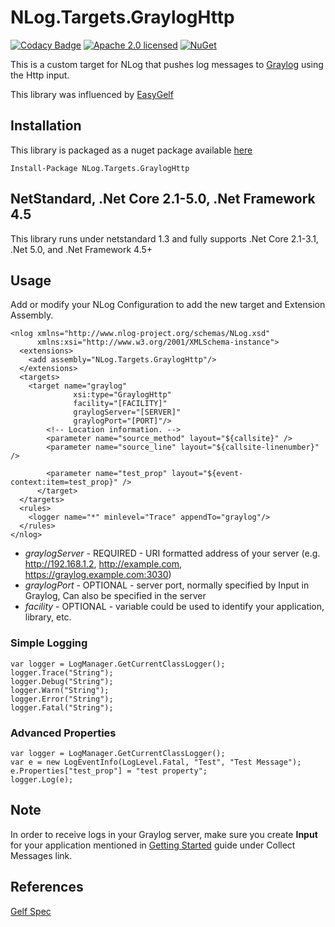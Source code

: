 # NLog.Targets.GraylogHttp
[![Codacy Badge](https://api.codacy.com/project/badge/Grade/d4e1107092654f41a7a513fc8954308e)](https://app.codacy.com/app/dustinchilson/NLog.Targets.GraylogHttp?utm_source=github.com&utm_medium=referral&utm_content=dustinchilson/NLog.Targets.GraylogHttp&utm_campaign=Badge_Grade_Dashboard)
[![Apache 2.0 licensed](https://img.shields.io/badge/license-Apache%202.0-blue.svg)](https://github.com/dustinchilson/NLog.Targets.GraylogHttp/blob/master/LICENSE)
[![NuGet](https://img.shields.io/nuget/v/NLog.Targets.GraylogHttp.svg)](https://www.nuget.org/packages/NLog.Targets.GraylogHttp)

This is a custom target for NLog that pushes log messages to [Graylog](https://www.graylog.org/) using the Http input.

This library was influenced by [EasyGelf](https://github.com/Pliner/EasyGelf)

## Installation

This library is packaged as a nuget package available [here](https://www.nuget.org/packages/NLog.Targets.GraylogHttp/)

```
Install-Package NLog.Targets.GraylogHttp
```

## NetStandard, .Net Core 2.1-5.0, .Net Framework 4.5

This library runs under netstandard 1.3 and fully supports .Net Core 2.1-3.1, .Net 5.0, and .Net Framework 4.5+

## Usage

Add or modify your NLog Configuration to add the new target and Extension Assembly.

```
<nlog xmlns="http://www.nlog-project.org/schemas/NLog.xsd"
      xmlns:xsi="http://www.w3.org/2001/XMLSchema-instance">
  <extensions>
    <add assembly="NLog.Targets.GraylogHttp"/>
  </extensions>
  <targets>
    <target name="graylog"
              xsi:type="GraylogHttp"
              facility="[FACILITY]"
              graylogServer="[SERVER]"
              graylogPort="[PORT]"/>
        <!-- Location information. -->
        <parameter name="source_method" layout="${callsite}" />
        <parameter name="source_line" layout="${callsite-linenumber}" />

        <parameter name="test_prop" layout="${event-context:item=test_prop}" />
      </target>
  </targets>
  <rules>
    <logger name="*" minlevel="Trace" appendTo="graylog"/>
  </rules>
</nlog>
```

- *graylogServer* - REQUIRED - URI formatted address of your server (e.g. http://192.168.1.2, http://example.com, https://graylog.example.com:3030)
- *graylogPort* - OPTIONAL - server port, normally specified by Input in Graylog, Can also be specified in the server
- *facility* - OPTIONAL - variable could be used to identify your application, library, etc.

### Simple Logging

```
var logger = LogManager.GetCurrentClassLogger();
logger.Trace("String");
logger.Debug("String");
logger.Warn("String");
logger.Error("String");
logger.Fatal("String");
```

### Advanced Properties

```
var logger = LogManager.GetCurrentClassLogger();
var e = new LogEventInfo(LogLevel.Fatal, "Test", "Test Message");
e.Properties["test_prop"] = "test property";
logger.Log(e);
```

## Note

In order to receive logs in your Graylog server, make sure you create **Input** for your application mentioned in [Getting Started](http://docs.graylog.org/en/3.0/pages/getting_started.html) guide under Collect Messages link.

## References

[Gelf Spec](http://docs.graylog.org/en/latest/pages/gelf.html)
